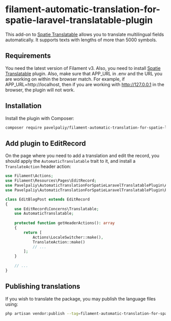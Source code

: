 # filament-automatic-translation-for-spatie-laravel-translatable-plugin
This add-on to [Spatie Translatable](https://filamentphp.com/plugins/filament-spatie-translatable) allows you to translate multilingual fields automatically. It supports texts with lengths of more than 5000 symbols.

## Requirements

You need the latest version of Filament v3. Also, you need to install [Spatie Translatable](https://filamentphp.com/plugins/filament-spatie-translatable) plugin.
Also, make sure that APP_URL in .env and the URL you are working on within the browser match. For example, if APP_URL=http://localhost, then if you are working with http://127.0.0.1 in the browser, the plugin will not work.

## Installation

Install the plugin with Composer:

```bash
composer require pavelpaliy/filament-automatic-translation-for-spatie-laravel-translatable-plugin
```
## Add plugin to EditRecord

On the page where you need to add a translation and edit the record, you should apply the `AutomaticTranslatable` trait to it, and install a `TranslateAction` header action:
```php
use Filament\Actions;
use Filament\Resources\Pages\EditRecord;
use Pavelpaliy\AutomaticTranslationForSpatieLaravelTranslatablePlugin\Actions\TranslateAction;
use Pavelpaliy\AutomaticTranslationForSpatieLaravelTranslatablePlugin\Filament\Resources\Pages\EditRecord\Concerns\AutomaticTranslatable;

class EditBlogPost extends EditRecord
{
    use EditRecord\Concerns\Translatable;
    use AutomaticTranslatable;
    
    protected function getHeaderActions(): array
    {
        return [
            Actions\LocaleSwitcher::make(),
            TranslateAction::make()
            // ...
        ];
    }
    
    // ...
}
```
## Publishing translations

If you wish to translate the package, you may publish the language files using:

```bash
php artisan vendor:publish --tag=filament-automatic-translation-for-spatie-laravel-translatable-plugin
```

